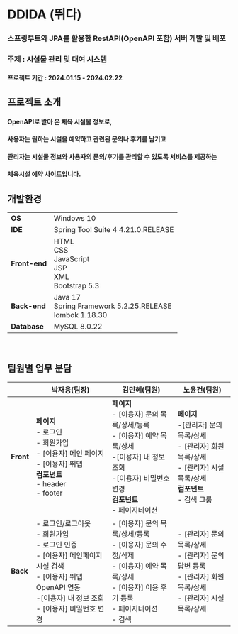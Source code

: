 # DDIDA (뛰다)
### 스프링부트와 JPA를 활용한 RestAPI(OpenAPI 포함) 서버 개발 및 배포
### 주제 : 시설물 관리 및 대여 시스템
#### 프로젝트 기간 : 2024.01.15 - 2024.02.22

## 프로젝트 소개
#### OpenAPI로 받아 온 체육 시설물 정보로,
#### 사용자는 원하는 시설을 예약하고 관련된 문의나 후기를 남기고 
#### 관리자는 시설물 정보와 사용자의 문의/후기를 관리할 수 있도록 서비스를 제공하는
#### 체육시설 예약 사이트입니다.

## **개발환경**<br>
|   |    |
----|----|
**OS**|Windows 10|
**IDE**|Spring Tool Suite 4 4.21.0.RELEASE|
**Front-end**|HTML<br>CSS<br>JavaScript<br>JSP<br>XML<br>Bootstrap 5.3|
**Back-end**|Java 17<br>Spring Framework 5.2.25.RELEASE<br>lombok 1.18.30|
**Database**|MySQL 8.0.22|
<br>

## **팀원별 업무 분담**<br>
|    |**박재용(팀장)**|**김민혜(팀원)**|**노윤건(팀원)**|
|----|---|---|---|
|**Front**|**페이지**<br>- 로그인<br>- 회원가입 <br>- [이용자] 메인 페이지 <br>- [이용자] 뛰맵<br>**컴포넌트**<br>- header<br>- footer|**페이지**<br>- [이용자] 문의 목록/상세/등록<br>- [이용자] 예약 목록/상세<br>-[이용자] 내 정보 조회<br>-[이용자] 비밀번호 변경 <br>**컴포넌트**<br>- 페이지네이션|**페이지**<br>-[관리자] 문의 목록/상세 <br>- [관리자] 회원 목록/상세<br>- [관리자] 시설 목록/상세<br>**컴포넌트**<br>- 검색 그룹|
|**Back**|- 로그인/로그아웃<br>- 회원가입 <br>- 로그인 인증 <br>- [이용자] 메인페이지 시설 검색 <br>- [이용자] 뛰맵 OpenAPI 연동<br>-[이용자] 내 정보 조회<br>- [이용자] 비밀번호 변경|- [이용자] 문의 목록/상세/등록 <br>- [이용자] 문의 수정/삭제<br>- [이용자] 예약 목록/상세 <br>- [이용자] 이용 후기 등록 <br>- 페이지네이션<br>- 검색<br>|- [관리자] 문의 목록/상세 <br>- [관리자] 문의 답변 등록 <br>- [관리자] 회원 목록/상세<br>- [관리자] 시설 목록/상세<br>|

